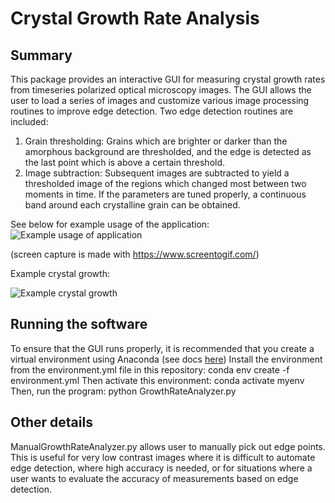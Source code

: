 # Crystal Growth Rate Analysis
## Summary
This package provides an interactive GUI for measuring crystal growth rates from timeseries polarized optical microscopy images.
The GUI allows the user to load a series of images and customize various image processing routines to improve edge detection. Two edge detection routines are included:

1. Grain thresholding: Grains which are brighter or darker than the amorphous background are thresholded, and the edge is detected as the last point which is above a certain threshold.
2. Image subtraction: Subsequent images are subtracted to yield a thresholded image of the regions which changed most between two moments in time. If the parameters are tuned properly, a continuous band around each crystalline grain can be obtained.

See below for example usage of the application:
![Example usage of application](https://github.com/jsbangsund/crystal-growth-rate-analysis/blob/master/example_usage.gif)

(screen capture is made with https://www.screentogif.com/)

Example crystal growth:

![Example crystal growth](https://github.com/jsbangsund/crystal-growth-rate-analysis/blob/master/example_crystal_growth.gif)

## Running the software
To ensure that the GUI runs properly, it is recommended that you create a virtual environment using Anaconda (see docs [here](https://docs.conda.io/projects/conda/en/latest/user-guide/tasks/manage-environments.html#create-env-file-manually))
Install the environment from the environment.yml file in this repository:
    conda env create -f environment.yml
Then activate this environment:
    conda activate myenv
Then, run the program:
    python GrowthRateAnalyzer.py
    
## Other details
ManualGrowthRateAnalyzer.py allows user to manually pick out edge points.
This is useful for very low contrast images where it is difficult to automate edge detection, where high accuracy is needed, or for situations where a user wants to evaluate the accuracy of measurements based on edge detection.
